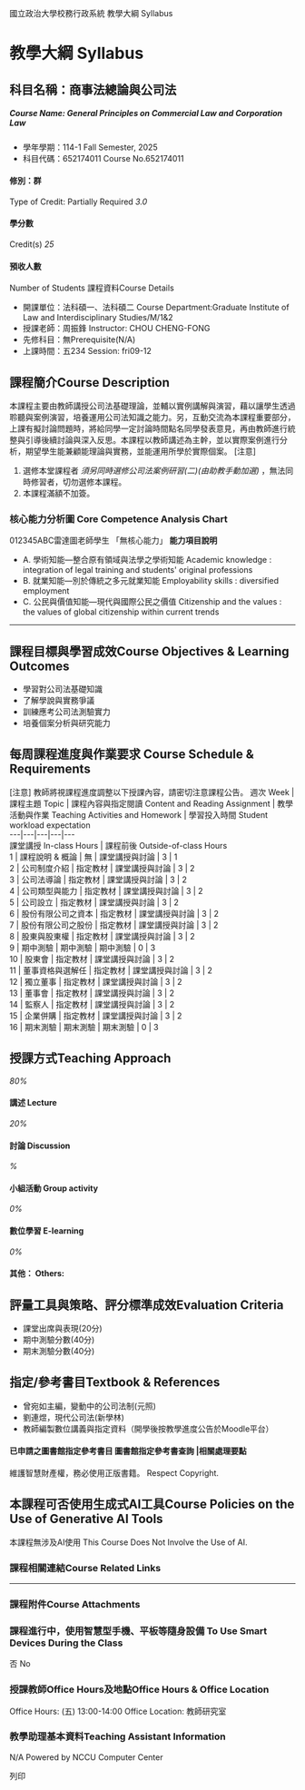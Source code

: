 國立政治大學校務行政系統 教學大綱 Syllabus
# 教學大綱 Syllabus
##  科目名稱：商事法總論與公司法
#####  Course Name: General Principles on Commercial Law and Corporation Law
  * 學年學期：114-1 Fall Semester, 2025 
  * 科目代碼：652174011 Course No.652174011


#### 修別：群
Type of Credit: Partially Required 
_3.0_
#### 學分數
Credit(s)
_25_
#### 預收人數
Number of Students
課程資料Course Details
  * 開課單位：法科碩一、法科碩二 Course Department:Graduate Institute of Law and Interdisciplinary Studies/M/1&2 
  * 授課老師：周振鋒 Instructor: CHOU CHENG-FONG 
  * 先修科目：無Prerequisite(N/A)
  * 上課時間：五234 Session: fri09-12


##  課程簡介Course Description
本課程主要由教師講授公司法基礎理論，並輔以實例講解與演習，藉以讓學生透過聆聽與案例演習，培養運用公司法知識之能力。另，互動交流為本課程重要部分，上課有擬討論問題時，將給同學一定討論時間點名同學發表意見，再由教師進行統整與引導後續討論與深入反思。本課程以教師講述為主幹，並以實際案例進行分析，期望學生能兼顧能理論與實務，並能運用所學於實際個案。
[注意]
1. 選修本堂課程者 _須另同時選修公司法案例研習(二)(由助教手動加選)_ ，無法同時修習者，切勿選修本課程。
2. 本課程滿額不加簽。
###  核心能力分析圖 Core Competence Analysis Chart
012345ABC雷達圖老師學生
「無核心能力」 
**能力項目說明**
  * A. 學術知能—整合原有領域與法學之學術知能 Academic knowledge : integration of legal training and students' original professions
  * B. 就業知能—別於傳統之多元就業知能 Employability skills : diversified employment
  * C. 公民與價值知能—現代與國際公民之價值 Citizenship and the values : the values of global citizenship within current trends


* * *
##  課程目標與學習成效Course Objectives & Learning Outcomes 
  * 學習對公司法基礎知識
  * 了解學說與實務爭議
  * 訓練應考公司法測驗實力
  * 培養個案分析與研究能力


##  每周課程進度與作業要求 Course Schedule & Requirements
[注意] 教師將視課程進度調整以下授課內容，請密切注意課程公告。
週次 Week |  課程主題 Topic |  課程內容與指定閱讀 Content and Reading Assignment |  教學活動與作業 Teaching Activities and Homework |  學習投入時間 Student workload expectation  
---|---|---|---|---  
課堂講授 In-class Hours |  課程前後 Outside-of-class Hours  
1 |  課程說明 & 概論 |  無 |  課堂講授與討論 |  3 |  1  
2 |  公司制度介紹 |  指定教材 |  課堂講授與討論 |  3 |  2  
3 |  公司法導論 |  指定教材 |  課堂講授與討論 |  3 |  2  
4 |  公司類型與能力 |  指定教材 |  課堂講授與討論 |  3 |  2  
5 |  公司設立 |  指定教材 |  課堂講授與討論 |  3 |  2  
6 |  股份有限公司之資本 |  指定教材 |  課堂講授與討論 |  3 |  2  
7 |  股份有限公司之股份 |  指定教材 |  課堂講授與討論 |  3 |  2  
8 |  股東與股東權 |  指定教材 |  課堂講授與討論 |  3 |  2  
9 |  期中測驗 |  期中測驗 |  期中測驗 |  0 |  3  
10 |  股東會 |  指定教材 |  課堂講授與討論 |  3 |  2  
11 |  董事資格與選解任 |  指定教材 |  課堂講授與討論 |  3 |  2  
12 |  獨立董事 |  指定教材 |  課堂講授與討論 |  3 |  2  
13 |  董事會 |  指定教材 |  課堂講授與討論 |  3 |  2  
14 |  監察人 |  指定教材 |  課堂講授與討論 |  3 |  2  
15 |  企業併購 |  指定教材 |  課堂講授與討論 |  3 |  2  
16 |  期末測驗 |  期末測驗 |  期末測驗 |  0 |  3  
##  授課方式Teaching Approach
_80%_
####  講述 Lecture
_20%_
####  討論 Discussion
_%_
####  小組活動 Group activity
_0%_
####  數位學習 E-learning
_0%_
####  其他： Others:
##  評量工具與策略、評分標準成效Evaluation Criteria
  * 課堂出席與表現(20分)
  * 期中測驗分數(40分)
  * 期末測驗分數(40分)


##  指定/參考書目Textbook & References
  * 曾宛如主編，變動中的公司法制(元照)
  * 劉連煜，現代公司法(新學林)
  * 教師編製數位講義與指定資料（開學後按教學進度公告於Moodle平台）


####  已申請之圖書館指定參考書目  圖書館指定參考書查詢 |相關處理要點
維護智慧財產權，務必使用正版書籍。 Respect Copyright.
##  本課程可否使用生成式AI工具Course Policies on the Use of Generative AI Tools
本課程無涉及AI使用 This Course Does Not Involve the Use of AI.
###  課程相關連結Course Related Links
* * *
###  課程附件Course Attachments
###  課程進行中，使用智慧型手機、平板等隨身設備 To Use Smart Devices During the Class
否  No
###  授課教師Office Hours及地點Office Hours & Office Location
Office Hours: (五) 13:00-14:00
Office Location: 教師研究室
###  教學助理基本資料Teaching Assistant Information
N/A
Powered by NCCU Computer Center
  
列印
